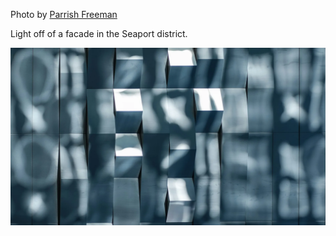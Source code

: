 Photo by [Parrish Freeman](https://unsplash.com/@parrish)

Light off of a facade in the Seaport district.

[![w68kZc0L69w](./w68kZc0L69w.webp)](https://unsplash.com/photos/black-and-white-checkered-textile-w68kZc0L69w)
